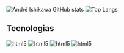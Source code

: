 

![André Ishikawa GitHub stats](https://github-readme-stats.vercel.app/api?username=AndreIshikawa01&show_icons=true&theme=synthwave)
![Top Langs](https://github-readme-stats.vercel.app/api/top-langs/?username=AndreIshikawa01&layout=compact)

## Tecnologias

<div style="display: inline_block">
  <img align="center" alt="html5" src="https://img.shields.io/badge/HTML5-E34F26?style=for-the-badge&logo=html5&logoColor=white" />
  <img align="center" alt="html5" src="https://img.shields.io/badge/CSS3-1572B6?style=for-the-badge&logo=css3&logoColor=white" />
  <img align="center" alt="html5" src="https://img.shields.io/badge/JavaScript-F7DF1E?style=for-the-badge&logo=javascript&logoColor=black" />
  <img align="center" alt="html5" src="https://img.shields.io/badge/React-20232A?style=for-the-badge&logo=react&logoColor=61DAFB" />
</div>

